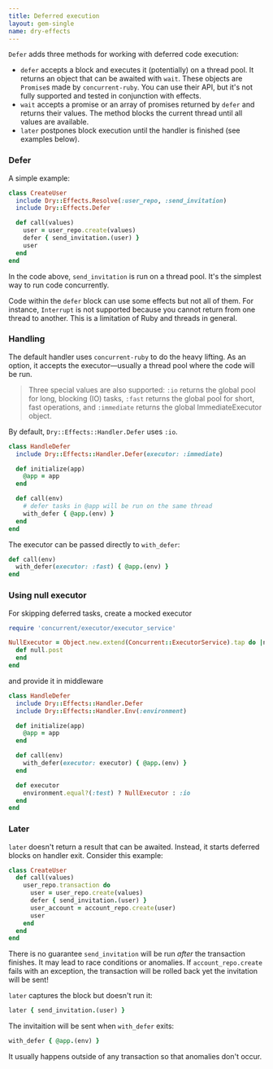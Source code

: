 ```yaml
---
title: Deferred execution
layout: gem-single
name: dry-effects
---
```


`Defer` adds three methods for working with deferred code execution:

- `defer` accepts a block and executes it (potentially) on a thread pool. It returns an object that can be awaited with `wait`. These objects are `Promise`s made by `concurrent-ruby`. You can use their API, but it's not fully supported and tested in conjunction with effects.
- `wait` accepts a promise or an array of promises returned by `defer` and returns their values. The method blocks the current thread until all values are available.
- `later` postpones block execution until the handler is finished (see examples below).

### Defer

A simple example:

```ruby
class CreateUser
  include Dry::Effects.Resolve(:user_repo, :send_invitation)
  include Dry::Effects.Defer

  def call(values)
    user = user_repo.create(values)
    defer { send_invitation.(user) }
    user
  end
end
```

In the code above, `send_invitation` is run on a thread pool. It's the simplest way to run code concurrently.

Code within the `defer` block can use some effects but not all of them. For instance, `Interrupt` is not supported because you cannot return from one thread to another. This is a limitation of Ruby and threads in general.

### Handling

The default handler uses `concurrent-ruby` to do the heavy lifting. As an option, it accepts the executor—usually a thread pool where the code will be run.

> Three special values are also supported: `:io` returns the global pool for long, blocking (IO) tasks, `:fast` returns the global pool for short, fast operations, and `:immediate` returns the global ImmediateExecutor object.

By default, `Dry::Effects::Handler.Defer` uses `:io`.

```ruby
class HandleDefer
  include Dry::Effects::Handler.Defer(executor: :immediate)

  def initialize(app)
    @app = app
  end

  def call(env)
    # defer tasks in @app will be run on the same thread
    with_defer { @app.(env) }
  end
end
```

The executor can be passed directly to `with_defer`:

```ruby
def call(env)
  with_defer(executor: :fast) { @app.(env) }
end
```

### Using null executor

For skipping deferred tasks, create a mocked executor

```ruby
require 'concurrent/executor/executor_service'

NullExecutor = Object.new.extend(Concurrent::ExecutorService).tap do |null|
  def null.post
  end
end
```

and provide it in middleware

```ruby
class HandleDefer
  include Dry::Effects::Handler.Defer
  include Dry::Effects::Handler.Env(:environment)

  def initialize(app)
    @app = app
  end

  def call(env)
    with_defer(executor: executor) { @app.(env) }
  end

  def executor
    environment.equal?(:test) ? NullExecutor : :io
  end
end
```

### Later

`later` doesn't return a result that can be awaited. Instead, it starts deferred blocks on handler exit. Consider this example:

```ruby
class CreateUser
  def call(values)
    user_repo.transaction do
      user = user_repo.create(values)
      defer { send_invitation.(user) }
      user_account = account_repo.create(user)
      user
    end
  end
end
```

There is no guarantee `send_invitation` will be run _after_ the transaction finishes. It may lead to race conditions or anomalies. If `account_repo.create` fails with an exception, the transaction will be rolled back yet the invitation will be sent!

`later` captures the block but doesn't run it:

```ruby
later { send_invitation.(user) }
```

The invitaition will be sent when `with_defer` exits:

```ruby
with_defer { @app.(env) }
```

It usually happens outside of any transaction so that anomalies don't occur.
